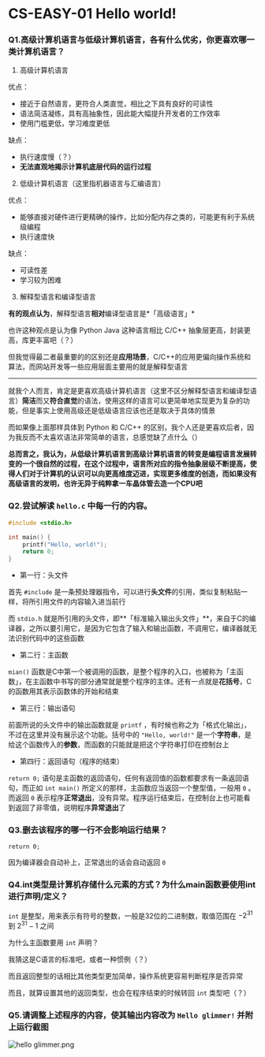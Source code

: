 # CS-EASY-01 Hello world!

### Q1.高级计算机语言与低级计算机语言，各有什么优劣，你更喜欢哪一类计算机语言？

1. 高级计算机语言

优点：

- 接近于自然语言，更符合人类直觉，相比之下具有良好的可读性
- 语法简洁凝练，具有高抽象性，因此能大幅提升开发者的工作效率
- 使用门槛更低，学习难度更低

缺点：

- 执行速度慢（？）
- **无法直观地揭示计算机底层代码的运行过程**



2. 低级计算机语言（这里指机器语言与汇编语言）

优点：

- 能够直接对硬件进行更精确的操作，比如分配内存之类的，可能更有利于系统级编程
- 执行速度快



缺点：

- 可读性差
- 学习较为困难



3. 解释型语言和编译型语言

**有的观点认为**，解释型语言**相对**编译型语言是*「高级语言」*

也许这种观点是认为像 Python Java 这种语言相比 C/C++ 抽象层更高，封装更高，库更丰富吧（？）

但我觉得最二者最重要的的区别还是**应用场景**，C/C++的应用更偏向操作系统和算法，而网站开发等一些应用层面主要用的就是解释型语言



____



就我个人而言，肯定是更喜欢高级计算机语言（这里不区分解释型语言和编译型语言）**简洁**而又**符合直觉**的语法，使用这样的语言可以更简单地实现更为复杂的功能，但是事实上使用高级还是低级语言应该也还是取决于具体的情景

而如果像上面那样具体到 Python 和 C/C++ 的区别，我个人还是更喜欢后者，因为我反而不太喜欢语法非常简单的语言，总感觉缺了点什么（）



**总而言之，我认为，从低级计算机语言到高级计算机语言的转变是编程语言发展转变的一个很自然的过程，在这个过程中，语言所对应的指令抽象层级不断提高，使得人们对于计算机的认识可以向更高维度迈进，实现更多维度的创造，而如果没有高级语言的发明，也许无异于纯粹拿一车晶体管去造一个CPU吧**





### Q2.尝试解读 `hello.c` 中每一行的内容。

```c
#include <stdio.h>

int main() {
    printf("Hello, world!");
    return 0;
}
```



- 第一行：头文件

首先 `#include` 是一条预处理器指令，可以进行**头文件**的引用，类似复制粘贴一样，将所引用文件的内容输入进当前行

而 `stdio.h` 就是所引用的头文件，即**「标准输入输出头文件」**，来自于C的编译器，之所以要引用它，是因为它包含了输入和输出函数，不调用它，编译器就无法识别代码中的这些函数

- 第二行：主函数

`mian()` 函数是C中第一个被调用的函数，是整个程序的入口，也被称为「主函数」，在主函数中书写的部分通常就是整个程序的主体。还有一点就是**花括号**，C的函数用其表示函数体的开始和结束

- 第三行：输出语句

前面所说的头文件中的输出函数就是 `printf` ，有时候也称之为「格式化输出」，不过在这里并没有展示这个功能。括号中的 `"Hello, world!"` 是一个**字符串**，是给这个函数传入的**参数**，而函数的只能就是把这个字符串打印在控制台上

- 第四行：返回语句（程序的结束）

`return 0;` 语句是主函数的返回语句，任何有返回值的函数都要求有一条返回语句，而正如 `int main()` 所定义的那样，主函数应当返回一个整型值，一般用 `0` 。而返回 `0` 表示程序**正常退出**，没有异常。程序运行结束后，在控制台上也可能看到返回了非零值，说明程序**异常退出**了





### Q3.删去该程序的哪一行不会影响运行结果？

`return 0;`

因为编译器会自动补上，正常退出的话会自动返回 `0`





### Q4.int类型是计算机存储什么元素的方式？为什么main函数要使用int进行声明/定义？

`int` 是整型，用来表示有符号的整数，一般是32位的二进制数，取值范围在 $-2^{31}$ 到 $2^{31}-1$ 之间



为什么主函数要用 `int` 声明？

我猜这是C语言的标准吧，或者一种惯例（？）

而且返回整型的话相比其他类型更加简单，操作系统更容易判断程序是否异常

而且，就算设置其他的返回类型，也会在程序结束的时候转回 `int` 类型吧（？）





### Q5.请调整上述程序的内容，使其输出内容改为 `Hello glimmer!` 并附上运行截图



![hello glimmer.png](https://s2.loli.net/2024/09/20/WOgyAFBSJU1Tlz3.png)

